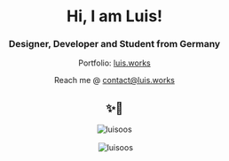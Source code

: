 <h1 align="center"> Hi, I am Luis! </h1>
<h3 align="center"> Designer, Developer and Student from Germany </h3>

<p align="center"> Portfolio: <a href="http://luis.works">luis.works</a> </p>

<p align="center"> Reach me @ <a href="mailto:contact@luis.works">contact@luis.works</a> </p>

<h2 align="center"> ✨🌈 </h2>

<p align="center"> <img align="center" src="https://github-readme-stats.vercel.app/api/top-langs/?username=luisoos&theme=radical&layout=compact" alt="luisoos"/> </p>


<p align="center"> &nbsp;<img align="center" src="https://github-readme-stats.vercel.app/api?username=luisoos&show_icons=true&theme=radical&locale=en" alt="luisoos"/> </p>
